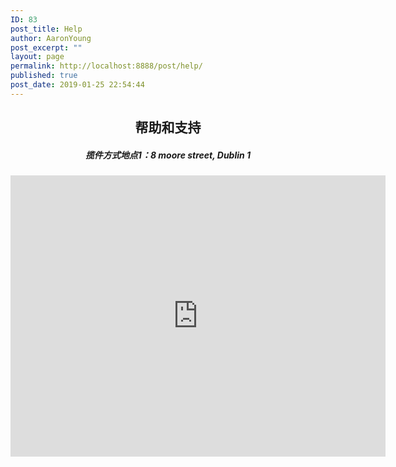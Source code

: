 ```yaml
---
ID: 83
post_title: Help
author: AaronYoung
post_excerpt: ""
layout: page
permalink: http://localhost:8888/post/help/
published: true
post_date: 2019-01-25 22:54:44
---
```

<div id="pl-83"  class="panel-layout" ><div id="pg-83-0"  class="panel-grid panel-no-style"  data-style="{&quot;background_image_attachment&quot;:false,&quot;background_display&quot;:&quot;tile&quot;,&quot;cell_alignment&quot;:&quot;flex-start&quot;}"  data-ratio="1"  data-ratio-direction="right" ><div id="pgc-83-0-0"  class="panel-grid-cell"  data-weight="1" ><div id="panel-83-0-0-0" class="so-panel widget widget_sow-editor panel-first-child panel-last-child" data-index="0" data-style="{&quot;background_image_attachment&quot;:false,&quot;background_display&quot;:&quot;tile&quot;,&quot;animation_once&quot;:&quot;&quot;}" ><div class="so-widget-sow-editor so-widget-sow-editor-base">
<div class="siteorigin-widget-tinymce textwidget">
	<h2 style="text-align: center;">帮助和支持</h2>

<h5 style="text-align: center;">揽件方式地点1：8 moore street, Dublin 1</h5>
<div style="text-align: center;"><iframe src="https://www.google.com/maps/embed?pb=!1m18!1m12!1m3!1d2381.6139340784785!2d-6.26392326643215!3d53.35016677444958!2m3!1f0!2f0!3f0!3m2!1i1024!2i768!4f13.1!3m3!1m2!1s0x48670e84085c8819%3A0x96a2c5f3e06afb0c!2s8+Moore+St%2C+North+City%2C+Dublin+1%2C+D01+X439!5e0!3m2!1sen!2sie!4v1555368379795!5m2!1sen!2sie" width="600" height="450" frameborder="0" style="border:0" allowfullscreen></iframe></div></div>
</div></div></div></div></div>